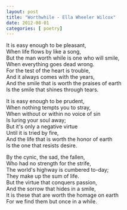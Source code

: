 ```yaml
---
layout: post
title: "Worthwhile - Ella Wheeler Wilcox"
date: 2012-08-01
categories: [ poetry]
---
```


It is easy enough to be pleasant,<br/>
When life flows by like a song,<br/>
But the man worth while is one who will smile,<br/>
When everything goes dead wrong.<br/>
For the test of the heart is trouble,<br/>
And it always comes with the years,<br/>
And the smile that is worth the praises of earth<br/>
Is the smile that shines through tears.<br/>

It is easy enough to be prudent,<br/>
When nothing tempts you to stray,<br/>
When without or within no voice of sin<br/>
Is luring your soul away;<br/>
But it's only a negative virtue<br/>
Until it is tried by fire,<br/>
And the life that is worth the honor of earth<br/>
Is the one that resists desire.<br/>

By the cynic, the sad, the fallen,<br/>
Who had no strength for the strife,<br/>
The world's highway is cumbered to-day;<br/>
They make up the sum of life.<br/>
But the virtue that conquers passion,<br/>
And the sorrow that hides in a smile,<br/>
It is these that are worth the homage on earth<br/>
For we find them but once in a while.<br/>
